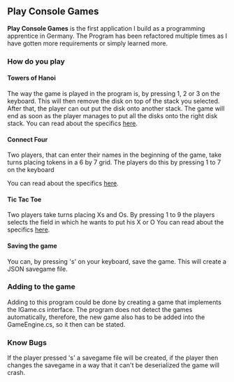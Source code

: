 ## Play Console Games

 **Play Console Games** is the first application I build as a programming apprentice in Germany.
 The Program has been refactored multiple times as I have gotten more requirements or simply learned more.
 
### How do you play
#### Towers of Hanoi
The way the game is played in the program is, by pressing 1, 2 or 3 on the keyboard.
This will then remove the disk on top of the stack you selected. After that, the player can out put the disk onto another stack.
The game will end as soon as the player manages to put all the disks onto the right disk stack.
You can read about the specifics [here](https://en.wikipedia.org/wiki/Tower_of_Hanoi).
#### Connect Four
Two players, that can enter their names in the beginning of the game, take turns placing tokens in a 6 by 7 grid.
The players do this by pressing 1 to 7 on the keyboard

You can read about the specifics [here](https://en.wikipedia.org/wiki/Connect_Four).
#### Tic Tac Toe
Two players take turns placing Xs and Os.
By pressing 1 to 9 the players selects the field in which he wants to put his X or O
You can read about the specifics [here](https://en.wikipedia.org/wiki/Tic-tac-toe).
#### Saving the game
You can, by pressing 's' on your keyboard, save the game. This will create a JSON savegame file.
### Adding to the game
Adding to this program could be done by creating a game that implements the IGame.cs interface. The program does not detect the games automatically,
therefore, the new game also has to be added into the GameEngine.cs, so it then can be stated.
### Know Bugs
If the player pressed 's' a savegame file will be created, if the player then changes the savegame in a way that it can't be deserialized the game will crash.
